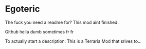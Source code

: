 # Egoteric
The fuck you need a readme for? This mod aint finished.

Github hella dumb sometimes fr fr


To actually start a description:
This is a Terraria Mod that srives to...
